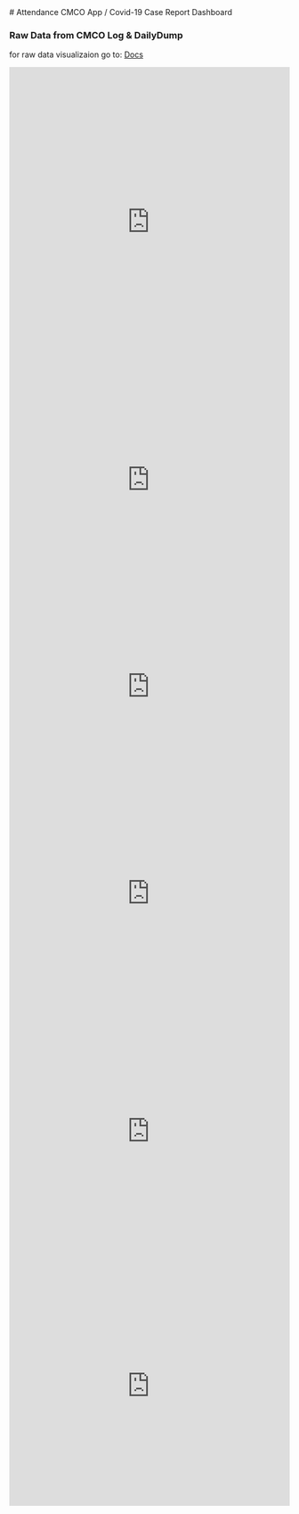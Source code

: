 
<link rel="stylesheet" type="text/css" href="css/style.css">
# Attendance CMCO App / Covid-19 Case Report Dashboard


### Raw Data from CMCO Log & DailyDump

for raw data visualizaion go to: [Docs](https://docs.google.com/spreadsheets/d/1YdT-UYALBK4OqwkMlhtYI-Zs1VaHqGhprMnD53GJDMc/edit?usp=sharing)

<iframe width="100%" height="555" seamless frameborder="0" scrolling="yes" src="https://docs.google.com/spreadsheets/d/e/2PACX-1vScj8jXkOx8Z947HtpIum5BN6xc85gCR5_yhc-lhNuD9zXhhkcMyoPUXKxebU4iCqlqFE8VD1eMeoCZ/pubchart?oid=132838549&amp;format=interactive"></iframe>

<iframe width="100%" height="371" seamless frameborder="0" scrolling="yes" src="https://docs.google.com/spreadsheets/d/e/2PACX-1vScj8jXkOx8Z947HtpIum5BN6xc85gCR5_yhc-lhNuD9zXhhkcMyoPUXKxebU4iCqlqFE8VD1eMeoCZ/pubchart?oid=1713510899&amp;format=interactive"></iframe>

<iframe width="100%" height="371" seamless frameborder="0" scrolling="yes" src="https://docs.google.com/spreadsheets/d/e/2PACX-1vScj8jXkOx8Z947HtpIum5BN6xc85gCR5_yhc-lhNuD9zXhhkcMyoPUXKxebU4iCqlqFE8VD1eMeoCZ/pubchart?oid=243226036&amp;format=interactive"></iframe>

<iframe width="100%" height="371" seamless frameborder="0" scrolling="yes" src="https://docs.google.com/spreadsheets/d/e/2PACX-1vScj8jXkOx8Z947HtpIum5BN6xc85gCR5_yhc-lhNuD9zXhhkcMyoPUXKxebU4iCqlqFE8VD1eMeoCZ/pubchart?oid=127148230&amp;format=interactive"></iframe>

<iframe width="100%" height="483" seamless frameborder="0" scrolling="yes" src="https://docs.google.com/spreadsheets/d/e/2PACX-1vScj8jXkOx8Z947HtpIum5BN6xc85gCR5_yhc-lhNuD9zXhhkcMyoPUXKxebU4iCqlqFE8VD1eMeoCZ/pubchart?oid=1027323556&amp;format=interactive"></iframe>

<iframe width="100%" height="431" seamless frameborder="0" scrolling="yes" src="https://docs.google.com/spreadsheets/d/e/2PACX-1vScj8jXkOx8Z947HtpIum5BN6xc85gCR5_yhc-lhNuD9zXhhkcMyoPUXKxebU4iCqlqFE8VD1eMeoCZ/pubchart?oid=1630956774&amp;format=interactive"></iframe>